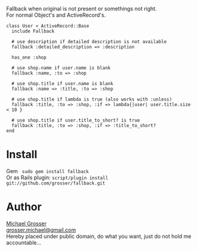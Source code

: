 Fallback when original is not present or somethings not right.  
For normal Object's and ActiveRecord's.

    class User < ActiveRecord::Base
      include Fallback

      # use description if detailed description is not available
      fallback :detailed_description => :description

      has_one :shop

      # use shop.name if user.name is blank
      fallback :name, :to => :shop

      # use shop.title if user.name is blank
      fallback :name => :title, :to => :shop

      # use shop.title if lambda is true (also works with :unless)
      fallback :title, :to => :shop, :if => lambda{|user| user.title.size < 10 }

      # use shop.title if user.title_to_short? is true
      fallback :title, :to => :shop, :if => :title_to_short?
    end

Install
=======
Gem `  sudo gem install fallback  `  
Or as Rails plugin: ` script/plugin install git://github.com/grosser/fallback.git `

Author
======
[Michael Grosser](http://pragmatig.wordpress.com)  
grosser.michael@gmail.com  
Hereby placed under public domain, do what you want, just do not hold me accountable...